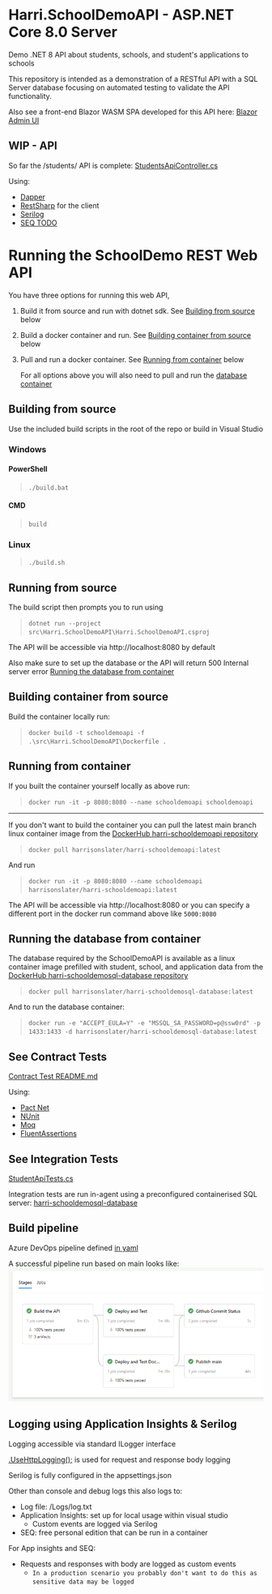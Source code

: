 # Harri.SchoolDemoAPI - ASP.NET Core 8.0 Server

Demo .NET 8 API about students, schools, and student's applications to schools

This repository is intended as a demonstration of a RESTful API with a SQL Server database focusing on automated testing to validate the API functionality.

Also see a front-end Blazor WASM SPA developed for this API here: [Blazor Admin UI](https://github.com/HarrisonSlater/Harri.SchoolDemoAPI.BlazorWASM/)

## WIP - API
So far the /students/ API is complete: [StudentsApiController.cs](https://github.com/HarrisonSlater/Harri.SchoolDemoApi/blob/main/src/Harri.SchoolDemoAPI/Controllers/StudentsApiController.cs)

Using:
  - [Dapper](https://github.com/DapperLib/Dapper)
  - [RestSharp](https://github.com/restsharp/RestSharp) for the client
  - [Serilog](https://github.com/serilog/serilog)
  - [SEQ TODO]()
  
# Running the SchoolDemo REST Web API
You have three options for running this web API,

1. Build it from source and run with dotnet sdk. See [Building from source](#building-from-source) below
2. Build a docker container and run. See [Building container from source](#building-container-from-source) below
3. Pull and run a docker container. See [Running from container](#running-from-container) below

   For all options above you will also need to pull and run the [database container](#running-the-database-from-container)

## Building from source
Use the included build scripts in the root of the repo or build in Visual Studio
### Windows

#### PowerShell
>`./build.bat`
#### CMD
>`build`

### Linux
>`./build.sh`

## Running from source
The build script then prompts you to run using
> `dotnet run --project src\Harri.SchoolDemoAPI\Harri.SchoolDemoAPI.csproj`

The API will be accessible via http://localhost:8080 by default

Also make sure to set up the database or the API will return 500 Internal server error
[Running the database from container](#running-the-database-from-container)

## Building container from source
Build the container locally run: 

> `docker build -t schooldemoapi -f .\src\Harri.SchoolDemoAPI\Dockerfile .`

## Running from container
If you built the container yourself locally as above run:

> `docker run -it -p 8080:8080 --name schooldemoapi schooldemoapi`

---

If you don't want to build the container you can pull the latest main branch linux container image from the [DockerHub harri-schooldemoapi repository](https://hub.docker.com/repository/docker/harrisonslater/harri-schooldemoapi/general)

> `docker pull harrisonslater/harri-schooldemoapi:latest`

And run 

> `docker run -it -p 8080:8080 --name schooldemoapi harrisonslater/harri-schooldemoapi:latest`

The API will be accessible via http://localhost:8080 or you can specify a different port in the docker run command above like `5000:8080`

## Running the database from container
The database required by the SchoolDemoAPI is available as a linux container image prefilled with student, school, and application data from the [DockerHub harri-schooldemosql-database repository](https://hub.docker.com/repository/docker/harrisonslater/harri-schooldemosql-database/general)

> `docker pull harrisonslater/harri-schooldemosql-database:latest`

And to run the database container:

> `docker run -e "ACCEPT_EULA=Y" -e "MSSQL_SA_PASSWORD=p@ssw0rd" -p 1433:1433 -d harrisonslater/harri-schooldemosql-database:latest`

## See Contract Tests 
[Contract Test README.md](https://github.com/HarrisonSlater/Harri.SchoolDemoApi/blob/main/src/Tests/Contract/README.md)

Using:
  - [Pact Net](https://github.com/pact-foundation/pact-net)
  - [NUnit](https://github.com/nunit/nunit)
  - [Moq](https://github.com/devlooped/moq)
  - [FluentAssertions](https://github.com/fluentassertions/fluentassertions)

## See Integration Tests
[StudentApiTests.cs](https://github.com/HarrisonSlater/Harri.SchoolDemoApi/blob/main/src/Tests/Harri.SchoolDemoAPI.Tests.Integration/StudentApiTests.cs)

Integration tests are run in-agent using a preconfigured containerised SQL server: [harri-schooldemosql-database](https://hub.docker.com/repository/docker/harrisonslater/harri-schooldemosql-database/general)

## Build pipeline
Azure DevOps pipeline defined [in yaml](https://github.com/HarrisonSlater/Harri.SchoolDemoApi/blob/main/pipeline/azure-pipelines.yml)

A successful pipeline run based on main looks like:
![image](docs/img/readme/ADOPipelineCapture.PNG)

## Logging using Application Insights & Serilog
Logging accessible via standard ILogger interface

[.UseHttpLogging();](https://github.com/HarrisonSlater/Harri.SchoolDemoApi/blob/main/src/Harri.SchoolDemoAPI/Startup.cs) is used for request and response body logging

Serilog is fully configured in the appsettings.json

Other than console and debug logs this also logs to:
- Log file: /Logs/log.txt
- Application Insights: set up for local usage within visual studio 
	- Custom events are logged via Serilog
- SEQ: free personal edition that can be run in a container

For App insights and SEQ:
- Requests and responses with body are logged as custom events 
	- `In a production scenario you probably don't want to do this as sensitive data may be logged`
